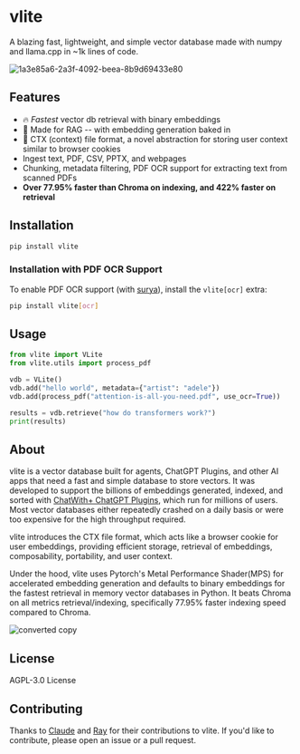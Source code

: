 # vlite

A blazing fast, lightweight, and simple vector database made with numpy and llama.cpp in ~1k lines of code.

![1a3e85a6-2a3f-4092-beea-8b9d69433e80](https://github.com/sdan/vlite/assets/22898443/ed21a28e-8e2a-449b-b737-4603e4f8d0bd)

## Features

- 🔥 *Fastest* vector db retrieval with binary embeddings
- 🔋 Made for RAG -- with embedding generation baked in
- 🍪 CTX (context) file format, a novel abstraction for storing user context similar to browser cookies
- Ingest text, PDF, CSV, PPTX, and webpages
- Chunking, metadata filtering, PDF OCR support for extracting text from scanned PDFs
- **Over 77.95% faster than Chroma on indexing, and 422% faster on retrieval**

## Installation

```bash
pip install vlite
```

### Installation with PDF OCR Support

To enable PDF OCR support (with [surya](https://github.com/VikParuchuri/surya)), install the `vlite[ocr]` extra:

```bash
pip install vlite[ocr]
```

## Usage

```python
from vlite import VLite
from vlite.utils import process_pdf

vdb = VLite()
vdb.add("hello world", metadata={"artist": "adele"})
vdb.add(process_pdf("attention-is-all-you-need.pdf", use_ocr=True))

results = vdb.retrieve("how do transformers work?")
print(results)
```

## About

vlite is a vector database built for agents, ChatGPT Plugins, and other AI apps that need a fast and simple database to store vectors. It was developed to support the billions of embeddings generated, indexed, and sorted with [ChatWith+ ChatGPT Plugins](https://plugins.sdan.io/), which run for millions of users. Most vector databases either repeatedly crashed on a daily basis or were too expensive for the high throughput required.

vlite introduces the CTX file format, which acts like a browser cookie for user embeddings, providing efficient storage, retrieval of embeddings, composability, portability, and user context.

Under the hood, vlite uses Pytorch's Metal Performance Shader(MPS) for accelerated embedding generation and defaults to binary embeddings for the fastest retrieval in memory vector databases in Python. It beats Chroma on all metrics retrieval/indexing, specifically 77.95% faster indexing speed compared to Chroma.

![converted copy](https://github.com/sdan/vlite/assets/22898443/1b5b330d-0094-4da1-8d01-302255aa2010)

## License

AGPL-3.0 License

## Contributing

Thanks to [Claude](https://claude.ai) and [Ray](https://github.com/raydelvecchio) for their contributions to vlite. If you'd like to contribute, please open an issue or a pull request.